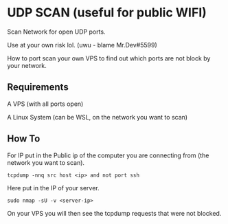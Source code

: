 # UDP SCAN (useful for public WIFI)
Scan Network for open UDP ports.

Use at your own risk lol. (uwu - blame Mr.Dev#5599)

How to port scan your own VPS to find out which ports are not block by your network.

## Requirements

A VPS (with all ports open)

A Linux System (can be WSL, on the network you want to scan)


## How To

For IP put in the Public ip of the computer you are connecting from (the network you want to scan).
```
tcpdump -nnq src host <ip> and not port ssh
```


Here put in the IP of your server.
```
sudo nmap -sU -v <server-ip>
```

On your VPS you will then see the tcpdump requests that were not blocked.

